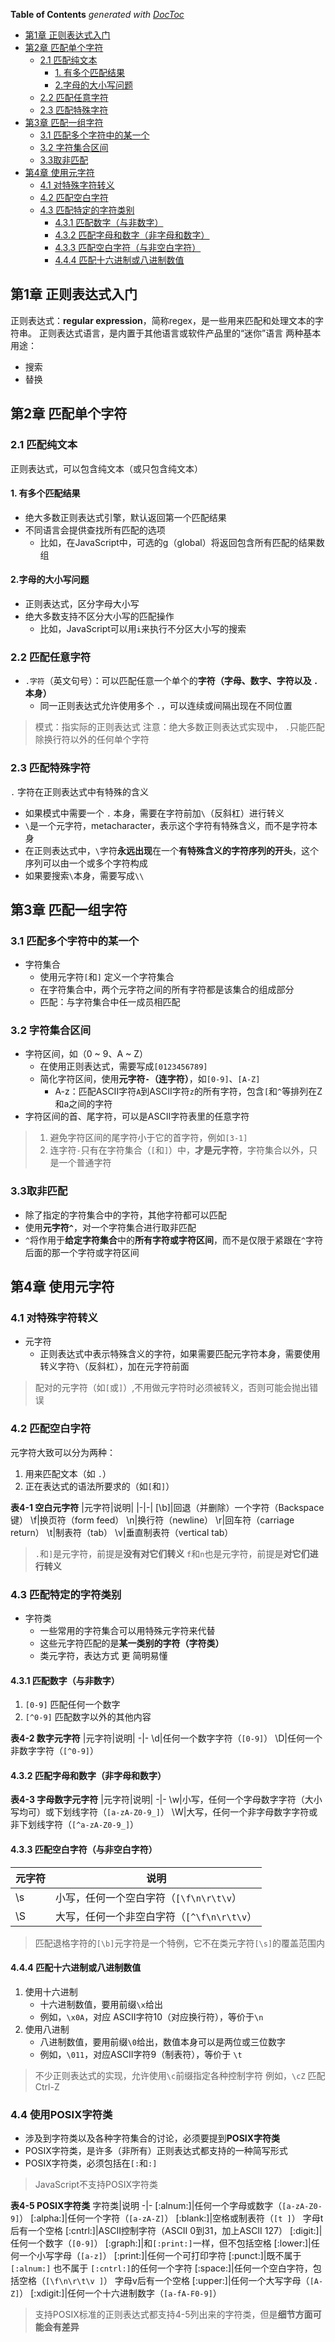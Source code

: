 <!-- START doctoc generated TOC please keep comment here to allow auto update -->
<!-- DON'T EDIT THIS SECTION, INSTEAD RE-RUN doctoc TO UPDATE -->
**Table of Contents**  *generated with [DocToc](https://github.com/thlorenz/doctoc)*

- [第1章 正则表达式入门](#%E7%AC%AC1%E7%AB%A0-%E6%AD%A3%E5%88%99%E8%A1%A8%E8%BE%BE%E5%BC%8F%E5%85%A5%E9%97%A8)
- [第2章 匹配单个字符](#%E7%AC%AC2%E7%AB%A0-%E5%8C%B9%E9%85%8D%E5%8D%95%E4%B8%AA%E5%AD%97%E7%AC%A6)
  - [2.1 匹配纯文本](#21-%E5%8C%B9%E9%85%8D%E7%BA%AF%E6%96%87%E6%9C%AC)
    - [1. 有多个匹配结果](#1-%E6%9C%89%E5%A4%9A%E4%B8%AA%E5%8C%B9%E9%85%8D%E7%BB%93%E6%9E%9C)
    - [2.字母的大小写问题](#2%E5%AD%97%E6%AF%8D%E7%9A%84%E5%A4%A7%E5%B0%8F%E5%86%99%E9%97%AE%E9%A2%98)
  - [2.2 匹配任意字符](#22-%E5%8C%B9%E9%85%8D%E4%BB%BB%E6%84%8F%E5%AD%97%E7%AC%A6)
  - [2.3 匹配特殊字符](#23-%E5%8C%B9%E9%85%8D%E7%89%B9%E6%AE%8A%E5%AD%97%E7%AC%A6)
- [第3章 匹配一组字符](#%E7%AC%AC3%E7%AB%A0-%E5%8C%B9%E9%85%8D%E4%B8%80%E7%BB%84%E5%AD%97%E7%AC%A6)
  - [3.1 匹配多个字符中的某一个](#31-%E5%8C%B9%E9%85%8D%E5%A4%9A%E4%B8%AA%E5%AD%97%E7%AC%A6%E4%B8%AD%E7%9A%84%E6%9F%90%E4%B8%80%E4%B8%AA)
  - [3.2 字符集合区间](#32-%E5%AD%97%E7%AC%A6%E9%9B%86%E5%90%88%E5%8C%BA%E9%97%B4)
  - [3.3取非匹配](#33%E5%8F%96%E9%9D%9E%E5%8C%B9%E9%85%8D)
- [第4章 使用元字符](#%E7%AC%AC4%E7%AB%A0-%E4%BD%BF%E7%94%A8%E5%85%83%E5%AD%97%E7%AC%A6)
  - [4.1 对特殊字符转义](#41-%E5%AF%B9%E7%89%B9%E6%AE%8A%E5%AD%97%E7%AC%A6%E8%BD%AC%E4%B9%89)
  - [4.2 匹配空白字符](#42-%E5%8C%B9%E9%85%8D%E7%A9%BA%E7%99%BD%E5%AD%97%E7%AC%A6)
  - [4.3 匹配特定的字符类别](#43-%E5%8C%B9%E9%85%8D%E7%89%B9%E5%AE%9A%E7%9A%84%E5%AD%97%E7%AC%A6%E7%B1%BB%E5%88%AB)
    - [4.3.1 匹配数字（与非数字）](#431-%E5%8C%B9%E9%85%8D%E6%95%B0%E5%AD%97%E4%B8%8E%E9%9D%9E%E6%95%B0%E5%AD%97)
    - [4.3.2 匹配字母和数字（非字母和数字）](#432-%E5%8C%B9%E9%85%8D%E5%AD%97%E6%AF%8D%E5%92%8C%E6%95%B0%E5%AD%97%E9%9D%9E%E5%AD%97%E6%AF%8D%E5%92%8C%E6%95%B0%E5%AD%97)
    - [4.3.3 匹配空白字符（与非空白字符）](#433-%E5%8C%B9%E9%85%8D%E7%A9%BA%E7%99%BD%E5%AD%97%E7%AC%A6%E4%B8%8E%E9%9D%9E%E7%A9%BA%E7%99%BD%E5%AD%97%E7%AC%A6)
    - [4.4.4 匹配十六进制或八进制数值](#444-%E5%8C%B9%E9%85%8D%E5%8D%81%E5%85%AD%E8%BF%9B%E5%88%B6%E6%88%96%E5%85%AB%E8%BF%9B%E5%88%B6%E6%95%B0%E5%80%BC)

<!-- END doctoc generated TOC please keep comment here to allow auto update -->

## 第1章 正则表达式入门


正则表达式：**regular expression**，简称regex，是一些用来匹配和处理文本的字符串。
正则表达式语言，是内置于其他语言或软件产品里的“迷你”语言
两种基本用途：
* 搜索
* 替换

## 第2章 匹配单个字符

### 2.1 匹配纯文本
正则表达式，可以包含纯文本（或只包含纯文本）

#### 1. 有多个匹配结果
* 绝大多数正则表达式引擎，默认返回第一个匹配结果
* 不同语言会提供查找所有匹配的选项
  * 比如，在JavaScript中，可选的g（global）将返回包含所有匹配的结果数组

#### 2.字母的大小写问题
* 正则表达式，区分字母大小写
* 绝大多数支持不区分大小写的匹配操作
  * 比如，JavaScript可以用`i`来执行不分区大小写的搜索

### 2.2 匹配任意字符
* `.字符`（英文句号）：可以匹配任意一个单个的**字符（字母、数字、字符以及 `.` 本身）**
  * 同一正则表达式允许使用多个 `.`，可以连续或间隔出现在不同位置

>模式：指实际的正则表达式
>注意：绝大多数正则表达式实现中， `.`只能匹配除换行符以外的任何单个字符

### 2.3 匹配特殊字符

`.` 字符在正则表达式中有特殊的含义
* 如果模式中需要一个 `.` 本身，需要在字符前加`\`（反斜杠）进行转义
* `\`是一个元字符，metacharacter，表示这个字符有特殊含义，而不是字符本身
* 在正则表达式中，`\`字符**永远出现**在一个**有特殊含义的字符序列的开头**，这个序列可以由一个或多个字符构成
* 如果要搜索`\`本身，需要写成`\\`


## 第3章 匹配一组字符
### 3.1 匹配多个字符中的某一个
* 字符集合
  * 使用元字符`[`和`]` 定义一个字符集合
  * 在字符集合中，两个元字符之间的所有字符都是该集合的组成部分
  * 匹配：与字符集合中任一成员相匹配

### 3.2 字符集合区间

* 字符区间，如（0 ~ 9、A ~ Z）
  * 在使用正则表达式，需要写成`[0123456789]`
  * 简化字符区间，使用**元字符`-`（连字符）**，如`[0-9]`、`[A-Z]`
    * A-z：匹配ASCII字符`A`到ASCII字符`z`的所有字符，包含`[`和`^`等排列在Z和a之间的字符
* 字符区间的首、尾字符，可以是ASCII字符表里的任意字符

>1. 避免字符区间的尾字符小于它的首字符，例如`[3-1]`
>2. 连字符`-`只有在字符集合（`[`和`]`）中，**才是元字符**，字符集合以外，只是一个普通字符
   
### 3.3取非匹配
* 除了指定的字符集合中的字符，其他字符都可以匹配
* 使用**元字符`^`**，对一个字符集合进行取非匹配
* `^`将作用于**给定字符集合**中的**所有字符或字符区间**，而不是仅限于紧跟在`^`字符后面的那一个字符或字符区间


## 第4章 使用元字符

### 4.1 对特殊字符转义

* 元字符
  * 正则表达式中表示特殊含义的字符，如果需要匹配元字符本身，需要使用转义字符`\`（反斜杠），加在元字符前面

>配对的元字符（如`[`或`]`）,不用做元字符时必须被转义，否则可能会抛出错误

### 4.2 匹配空白字符
元字符大致可以分为两种：
1. 用来匹配文本（如 `.`）
2. 正在表达式的语法所要求的（如`[`和`]`）

**表4-1 空白元字符**
|元字符|说明|
|-|-|
[\b]|回退（并删除）一个字符（Backspace键）
\f|换页符（form feed）
\n|换行符（newline）
\r|回车符（carriage return）
\t|制表符（tab）
\v|垂直制表符（vertical tab）

>`.`和`]`是元字符，前提是**没有对它们转义**
>`f`和`n`也是元字符，前提是**对它们进行转义**

### 4.3 匹配特定的字符类别

* 字符类
  * 一些常用的字符集合可以用特殊元字符来代替
  * 这些元字符匹配的是**某一类别的字符（字符类）**
  * 类元字符，表达方式 更 简明易懂

#### 4.3.1 匹配数字（与非数字）
1. `[0-9]` 匹配任何一个数字
2. `[^0-9]` 匹配数字以外的其他内容

**表4-2 数字元字符**
|元字符|说明|
-|-
\d|任何一个数字字符（`[0-9]`）
\D|任何一个非数字字符（`[^0-9]`）

#### 4.3.2 匹配字母和数字（非字母和数字）

**表4-3 字母数字元字符**
|元字符|说明|
-|-
\w|小写，任何一个字母数字字符（大小写均可）或下划线字符（`[a-zA-Z0-9_]`）
\W|大写，任何一个非字母数字字符或非下划线字符（`[^a-zA-Z0-9_]`）

#### 4.3.3 匹配空白字符（与非空白字符）

|元字符|说明|
-|-
\s|小写，任何一个空白字符（`[\f\n\r\t\v`）
\S|大写，任何一个非空白字符（`[^\f\n\r\t\v`）

>匹配退格字符的`[\b]`元字符是一个特例，它不在类元字符`[\s]`的覆盖范围内

#### 4.4.4 匹配十六进制或八进制数值

1. 使用十六进制
   * 十六进制数值，要用前缀`\x`给出
   * 例如，`\x0A`，对应 ASCII字符10（对应换行符），等价于`\n`
2. 使用八进制
   * 八进制数值，要用前缀`\0`给出，数值本身可以是两位或三位数字
   * 例如，`\011`，对应ASCII字符9（制表符），等价于 `\t`

>不少正则表达式的实现，允许使用`\c`前缀指定各种控制字符
>例如，`\cZ` 匹配 Ctrl-Z

### 4.4 使用POSIX字符类

* 涉及到字符类以及各种字符集合的讨论，必须要提到**POSIX字符类**
* POSIX字符类，是许多（非所有）正则表达式都支持的一种简写形式
* POSIX字符类，必须包括在`[:`和`:]`

>JavaScript不支持POSIX字符类

**表4-5 POSIX字符类**
字符类|说明
-|-
[:alnum:]|任何一个字母或数字（`[a-zA-Z0-9]`）
[:alpha:]|任何一个字符（`[a-zA-Z]`）
[:blank:]|空格或制表符（`[t ]`）  字母t后有一个空格
[:cntrl:]|ASCII控制字符（ASCII 0到31，加上ASCII 127）
[:digit:]|任何一个数字（`[0-9]`）
[:graph:]|和`[:print:]`一样，但不包括空格
[:lower:]|任何一个小写字母（`[a-z]`）
[:print:]|任何一个可打印字符
[:punct:]|既不属于`[:alnum:]` 也不属于 `[:cntrl:]`的任何一个字符
[:space:]|任何一个空白字符，包括空格（`[\f\n\r\t\v ]`）  字母v后有一个空格
[:upper:]|任何一个大写字母（`[A-Z]`）
[:xdigit:]|任何一个十六进制数字（`[a-fA-F0-9]`）

>支持POSIX标准的正则表达式都支持4-5列出来的字符类，但是**细节方面可能会有差异**